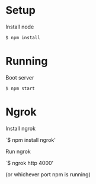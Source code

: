 # Setup 

Install node

`$ npm install`

# Running

Boot server

`$ npm start`

# Ngrok

Install ngrok

`$ npm install ngrok'

Run ngrok

`$ ngrok http 4000'

(or whichever port npm is running)
